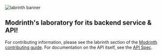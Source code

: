 ![labrinth banner](https://user-images.githubusercontent.com/12068027/100479891-d6bab300-30ac-11eb-8336-b4cad376a03d.png)

## Modrinth's laboratory for its backend service & API!

For contributing information, please see the labrinth section of the [Modrinth contributing guide](https://docs.modrinth.com/contributing/labrinth/). For documentation on the API itself, see the [API Spec](https://docs.modrinth.com/api/).
